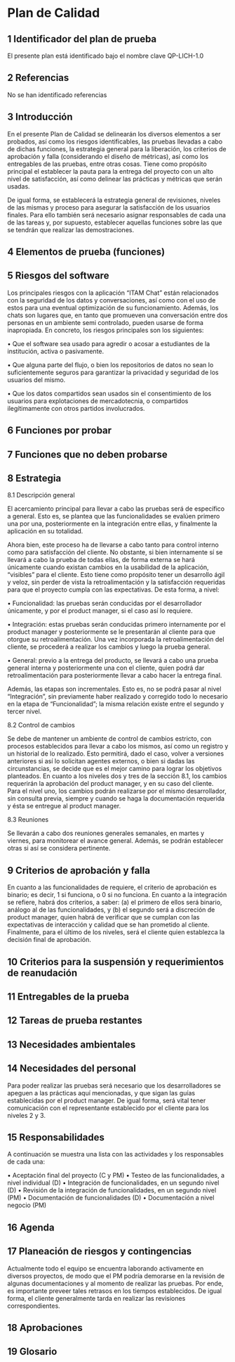 # Plan de Calidad

## 1 Identificador del plan de prueba

El presente plan está identificado bajo el nombre clave QP-LICH-1.0

## 2 Referencias

No se han identificado referencias

## 3 Introducción

En el presente Plan de Calidad se delinearán los diversos elementos a ser probados, así como los riesgos identificables, las pruebas llevadas a cabo de dichas funciones, la estrategia general para la liberación, los criterios de aprobación y falla (considerando el diseño de métricas), así como los entregables de las pruebas, entre otras cosas. Tiene como propósito principal el establecer la pauta para la entrega del proyecto con un alto nivel de satisfacción, así como delinear las prácticas y métricas que serán usadas. 

De igual forma, se establecerá la estrategia general de revisiones, niveles de las mismas y proceso para asegurar la satisfacción de los usuarios finales. Para ello también será necesario asignar responsables de cada una de las tareas y, por supuesto, establecer aquellas funciones sobre las que se tendrán que realizar las demostraciones. 


## 4 Elementos de prueba (funciones)

## 5 Riesgos del software

Los principales riesgos con la aplicación “ITAM Chat” están relacionados con la seguridad de los datos y conversaciones, así como con el uso de estos para una eventual optimización de su funcionamiento. Además, los chats son lugares que, en tanto que promueven una conversación entre dos personas en un ambiente semi controlado, pueden usarse de forma inapropiada. En concreto, los riesgos principales son los siguientes:

•	Que el software sea usado para agredir o acosar a estudiantes de la institución, activa o pasivamente.

•	Que alguna parte del flujo, o bien los repositorios de datos no sean lo suficientemente seguros para garantizar la privacidad y seguridad de los usuarios del mismo.

•	Que los datos compartidos sean usados sin el consentimiento de los usuarios para explotaciones de mercadotecnia, o compartidos ilegítimamente con otros partidos involucrados. 


## 6 Funciones por probar

## 7 Funciones que no deben probarse

## 8 Estrategia

8.1 Descripción general

El acercamiento principal para llevar a cabo las pruebas será de específico a general. Esto es, se plantea que las funcionalidades se evalúen primero una por una, posteriormente en la integración entre ellas, y finalmente la aplicación en su totalidad.

Ahora bien, este proceso ha de llevarse a cabo tanto para control interno como para satisfacción del cliente. No obstante, si bien internamente sí se llevará a cabo la prueba de todas ellas, de forma externa se hará únicamente cuando existan cambios en la usabilidad de la aplicación, “visibles” para el cliente. Esto tiene como propósito tener un desarrollo ágil y veloz, sin perder de vista la retroalimentación y la satisfacción requeridas para que el proyecto cumpla con las expectativas. 
De esta forma, a nivel:

•	Funcionalidad: las pruebas serán conducidas por el desarrollador únicamente, y por el product manager, si el caso así lo requiere.

•	Integración: estas pruebas serán conducidas primero internamente por el product manager y posteriormente se le presentarán al cliente para que otorgue su retroalimentación. Una vez incorporada la retroalimentación del cliente, se procederá a realizar los cambios y luego la prueba general.

•	General: previo a la entrega del producto, se llevará a cabo una prueba general interna y posteriormente una con el cliente, quien podrá dar retroalimentación para posteriormente llevar a cabo hacer la entrega final.

Además, las etapas son incrementales. Esto es, no se podrá pasar al nivel “Integración”, sin previamente haber realizado y corregido todo lo necesario en la etapa de “Funcionalidad”; la misma relación existe entre el segundo y tercer nivel.

 8.2 Control de cambios
 
Se debe de mantener un ambiente de control de cambios estricto, con procesos establecidos para llevar a cabo los mismos, así como un registro y un historial de lo realizado. Esto permitirá, dado el caso, volver a versiones anteriores si así lo solicitan agentes externos, o bien si dadas las circunstancias, se decide que es el mejor camino para lograr los objetivos planteados. En cuanto a los niveles dos y tres de la sección 8.1, los cambios requerirán la aprobación del product manager, y en su caso del cliente. Para el nivel uno, los cambios podrán realizarse por el mismo desarrollador, sin consulta previa, siempre y cuando se haga la documentación requerida y ésta se entregue al product manager.

8.3 Reuniones

Se llevarán a cabo dos reuniones generales semanales, en martes y viernes, para monitorear el avance general. Además, se podrán establecer otras si así se considera pertinente.


## 9 Criterios de aprobación y falla

En cuanto a las funcionalidades de requiere, el criterio de aprobación es binario; es decir, 1 si funciona, o 0 si no funciona. En cuanto a la integración se refiere, habrá dos criterios, a saber: (a) el primero de ellos será binario, análogo al de las funcionalidades, y (b) el segundo será a discreción de product manager, quien habrá de verificar que se cumplan con las expectativas de interacción y calidad que se han prometido al cliente. Finalmente, para el último de los niveles, será el cliente quien establezca la decisión final de aprobación. 

## 10 Criterios para la suspensión y requerimientos de reanudación

## 11 Entregables de la prueba

## 12 Tareas de prueba restantes

## 13 Necesidades ambientales

## 14 Necesidades del personal

Para poder realizar las pruebas será necesario que los desarrolladores se apeguen a las prácticas aquí mencionadas, y que sigan las guías establecidas por el product manager. De igual forma, será vital tener comunicación con el representante establecido por el cliente para los niveles 2 y 3. 

## 15 Responsabilidades

A continuación se muestra una lista con las actividades y los responsables de cada una:

•	Aceptación final del proyecto (C y PM)
•	Testeo de las funcionalidades, a nivel individual (D)
•	Integración de funcionalidades, en un segundo nivel (D)
•	Revisión de la integración de funcionalidades, en un segundo nivel (PM)
•	Documentación de funcionalidades (D)
•	Documentación a nivel negocio (PM)


## 16 Agenda

## 17 Planeación de riesgos y contingencias

Actualmente todo el equipo se encuentra laborando activamente en diversos proyectos, de modo que el PM podría demorarse en la revisión de algunas documentaciones y al momento de realizar las pruebas. Por ende, es importante preveer tales retrasos en los tiempos establecidos. De igual forma, el cliente generalmente tarda en realizar las revisiones correspondientes.

## 18 Aprobaciones

## 19 Glosario







